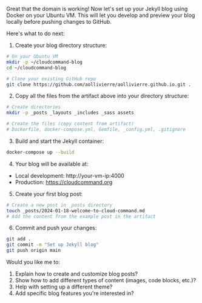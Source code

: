 Great that the domain is working! Now let's set up your Jekyll blog using Docker on your Ubuntu VM. This will let you develop and preview your blog locally before pushing changes to GitHub.



Here's what to do next:

1. Create your blog directory structure:
```bash
# On your Ubuntu VM
mkdir -p ~/cloudcommand-blog
cd ~/cloudcommand-blog

# Clone your existing GitHub repo
git clone https://github.com/aollivierre/aollivierre.github.io.git .
```

2. Copy all the files from the artifact above into your directory structure:
```bash
# Create directories
mkdir -p _posts _layouts _includes _sass assets

# Create the files (copy content from artifact)
# Dockerfile, docker-compose.yml, Gemfile, _config.yml, .gitignore
```

3. Build and start the Jekyll container:
```bash
docker-compose up --build
```

4. Your blog will be available at:
- Local development: http://your-vm-ip:4000
- Production: https://cloudcommand.org

5. Create your first blog post:
```bash
# Create a new post in _posts directory
touch _posts/2024-01-18-welcome-to-cloud-command.md
# Add the content from the example post in the artifact
```

6. Commit and push your changes:
```bash
git add .
git commit -m "Set up Jekyll blog"
git push origin main
```

Would you like me to:
1. Explain how to create and customize blog posts?
2. Show how to add different types of content (images, code blocks, etc.)?
3. Help with setting up a different theme?
4. Add specific blog features you're interested in?